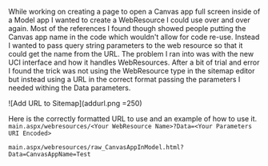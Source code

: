 
While working on creating a page to open a Canvas app full screen inside of a Model app I wanted to create a WebResource I could use over and over again.  Most of the references I found though showed people putting the Canvas app name in the code which wouldn't allow for code re-use.  Instead I wanted to pass query string parameters to the web resource so that it could get the name from the URL.  The problem I ran into was with the new UCI interface and how it handles WebResources.  After a bit of trial and error I found the trick was not using the WebResource type in the sitemap editor but instead using a URL in the correct format passing the parameters I needed withing the Data parameters.

![Add URL to Sitemap](addurl.png =250)

Here is the correctly formatted URL to use and an example of how to use it.
``
main.aspx/webresources/<Your WebResource Name>?Data=<Your Parameters URI Encoded>
``

``
main.aspx/webresources/raw_CanvasAppInModel.html?Data=CanvasAppName=Test
``


<!--stackedit_data:
eyJoaXN0b3J5IjpbNzM3NTU0NTVdfQ==
-->
